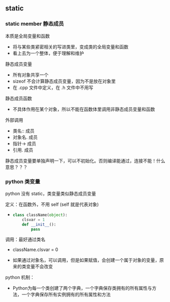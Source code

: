 ## static

### static member 静态成员

本质是全局变量和函数

* 将与某些类紧密相关的写进类里，变成类的全局变量和函数
* 看上去为一个整体，便于理解和维护

静态成员变量

* 所有对象共享一个
* sizeof 不会计算静态成员变量，因为不是放在对象里
* 在 .cpp 文件中定义，在 .h 文件中不用写

静态成员函数

* 不具体作用在某个对象，所以不能在函数体里调用非静态成员变量和函数

外部调用

* 类名:: 成员
* 对象名. 成员
* 指针-&gt; 成员
* 引用. 成员

静态成员变量要单独声明一下，可以不初始化。否则编译能通过，连接不能！什么意思？？？

### python 类变量

python 没有 static，类变量类似静态成员变量

定义：在函数外，不用 self \(self 就是代表对象\)

* ```py
  class className(object):
      clsvar = 1
      def __init__():
          pass
  ```

调用：最好通过类名

* className.clsvar = 0

* 如果通过对象名，可以调用，但是如果赋值，会创建一个属于对象的变量，原来的类变量不会改变

python 机制：

* Python为每一个类创建了两个字典，一个字典保存类拥有的所有属性与方法，一个字典保存所有实例拥有的所有属性和方法



